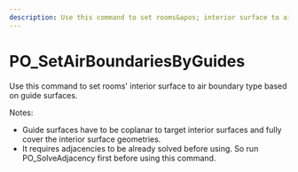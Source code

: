```yaml
---
description: Use this command to set rooms&apos; interior surface to air boundary type based on guide surfaces.
---
```


# PO_SetAirBoundariesByGuides

Use this command to set rooms&apos; interior surface to air boundary type based on guide surfaces.

Notes:
- Guide surfaces have to be coplanar to target interior surfaces and fully cover the interior surface geometries.
- It requires adjacencies to be already solved before using. So run PO_SolveAdjacency first before using this command.


